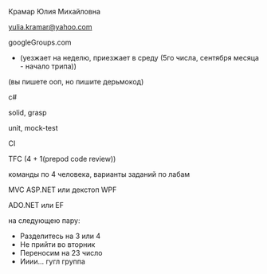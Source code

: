 Крамар Юлия Михайловна

yulia.kramar@yahoo.com

googleGroups.com

- (уезжает на неделю, приезжает в среду (5го числа, сентября месяца - начало трипа))

(вы пишете ооп, но пишите дерьмокод)

c#

solid, grasp

unit, mock-test

CI

TFC (4 + 1(prepod code review))

команды по 4 человека, варианты заданий по лабам

MVC ASP.NET или декстоп WPF

ADO.NET или EF

на следующею пару:
- Разделитесь на 3 или 4
- Не прийти во вторник
- Переносим на 23 число
- Ииии... гугл группа